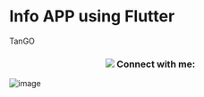# Info APP using Flutter

TanGO
<h3 align="center"><img src="https://github.com/user-attachments/assets/73d7264a-03fa-489c-8caa-c136d0f53e5c"  /> Connect with me: </p></h3>

![image](https://github.com/user-attachments/assets/73d7264a-03fa-489c-8caa-c136d0f53e5c)
